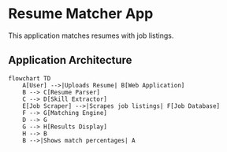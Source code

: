 # Resume Matcher App

This application matches resumes with job listings.

## Application Architecture

```mermaid
flowchart TD
    A[User] -->|Uploads Resume| B[Web Application]
    B --> C[Resume Parser]
    C --> D[Skill Extractor]
    E[Job Scraper] -->|Scrapes job listings| F[Job Database]
    F --> G[Matching Engine]
    D --> G
    G --> H[Results Display]
    H --> B
    B -->|Shows match percentages| A
```

